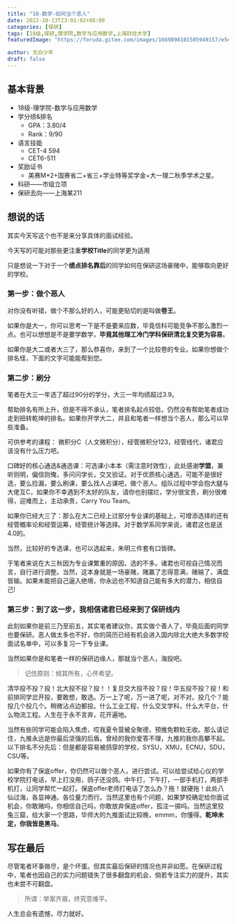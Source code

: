 ```yaml
---
title: "18-数学-如何当个恶人"
date: 2022-10-13T23:01:02+08:00
categories: [保研]
tags: [18级,保研,理学院,数学与应用数学,上海财经大学]
featuredImage: "https://foruda.gitee.com/images/1669898101505949157/e5ecd51e_9714401.jpeg"

author: 无白少年
draft: false
---
```

## 基本背景
- 18级-理学院-数学与应用数学
- 学分绩&排名
  - GPA：3.80/4
  - Rank：9/90
- 语言技能
  - CET-4 594 
  - CET6-511
- 奖励证书
  - 美赛M*2+国赛省二+省三+学业特等奖学金+大一理二秋季学术之星。
- 科研——市级立项
- 保研去向——上海某211


## 想说的话
其实今天写这个也不是来分享具体的面试经验。

今天写的可能对那些更注重**学校Title**的同学更为适用

只是想说一下对于一个**绩点排名靠后**的同学如何在保研这场豪赌中，能够取向更好的学校。

### 第一步：做个恶人
对你没有听错，做个不那么好的人，可能更贴切的是叫做**卷王**。

如果你是大一，你可以思考一下是不是要来应数，毕竟信科可能竞争不那么激烈一点。也可以想想是不是要学数学，**毕竟其他理工冷门学科保研清北复交更为容易**。

如果你是大二或者大三了，那么恭喜你，来到了一个比较卷的专业。如果你想做个排名怪，下面的文字可能能帮到您。

### 第二步：刷分
笔者在大三一年选了超过90分的学分，大三一年均绩超过3.9。

帮助排名有所上升，但是不得不承认，笔者排名起点较低，仍然没有帮助笔者成功走到扭转乾坤的排名。如果你开学大二，并且和笔者一样想当个恶人，那么可以早些准备。

可供参考的课程：
微积分C（人文微积分），经管微积分123，经管线代，诸君应该没有什么压力吧。

口碑好的核心通选&通选课：可选课小本本（需注意时效性），此处感谢**学盟**，兼听则明，偏信则俺，多问问学长，交叉验证。对于优质核心通选，可能不是很好选，要么捡漏，要么刷课，要么找人占课吧，做个恶人。组队过程中学会抱大腿与大佬互C，如果你不幸遇到不太好的队友，请你也别摆烂，学分很宝贵，刷分很难得，迎难而上，主动承责，Carry You Team。

如果你已经大三了：那么在大二已经上过部分专业课的基础上，可增添选择的还有经管概率论和经管运筹，经管统计等选择。对于数学系同学来说，诸君这也是送4.0的。

当然，比较好的专选课，也可以选起来，朱明三件套有口皆碑。

于笔者来说在大三秋因为专业课繁重的原因，选的不多。诸君也可视自己情况而言，自行进行调整。当然，这本身就是一场豪赌，赌赢了志得意满，赌输了，满盘皆输。如果未能把自己逼入绝境，你永远也不知道自己能有多大的潜力，相信自己!

### 第三步：到了这一步，我相信诸君已经来到了保研线内
此刻如果你是前三乃至前五，其实笔者建议你，其实做个善人了，毕竟后面的同学也要保研。恶人做太多也不好，你的简历已经有机会进入国内除北大绝大多数学校面试名单中，可以多复习一下专业课。

当然如果你是和笔者一样的保研边缘人，那就当个恶人，海投吧。
> 记住原则：倾其所有，心怀希望。

清华投不投？投！北大投不投？投！！复旦交大投不投？投！华五投不投？投！和前排同学岔开投，要敢想，敢选。万一上了呢，万一进了呢，对不对。投几个？能投几个投几个。稍微沾点边都投。什么工业工程，什么交叉学科，什么大平台，什么物流工程。人生在于永不言弃，花开遍地。

当然有些同学可能会陷入焦虑，哎我夏令营被全聚德，预推免颗粒无收。那么请记住，九推永远是你最后坚强的后盾。曾经的我你爱答不理，九推的我你高攀不起。
以下排名不分先后：但是都是容易被鸽穿的学校，SYSU，XMU，ECNU，SDU，CSU等。

如果你有了保底offer，你仍然可以做个恶人，进行尝试。可以给尝试给心仪的学校学院打电话，早上打没用，鸽子还没鸽。中午打，下午打，一部手机打，两部手机打，让同学帮忙一起打。保底offer老师打电话了怎么办？拖！就硬拖！此处八仙过海，各显神通。各位量力而行。当然这里也有个问题，如果梦校确定给你面试机会，你敢赌吗，你相信自己吗，你敢放弃保底offer，孤注一掷吗。当然这里狡兔三窟，给大家一个思路，华师大的九推面试比较晚，emmm，你懂得。**乾坤未定，你我皆是黑马**。


## 写在最后

尽管笔者坏事做尽，是个坏蛋。但其实最后保研的情况也并非如愿。在保研过程中，笔者也因自己的实力问题错失了很多翻盘的机会，倘若专注实力的提升，其实也未尝不可翻盘。

> 所谓：举案齐眉，终究意难平。

人生总会有遗憾，尽力就好。
